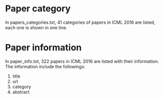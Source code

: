 # Paper category
In papers_categories.txt, 41 categories of papers in ICML 2016 are listed, each one is shown in one line.

# Paper information
In paper_info.txt, 322 papers in ICML 2016 are listed with their information. The information include the followings:
1. title
2. url
3. category
4. abstract


